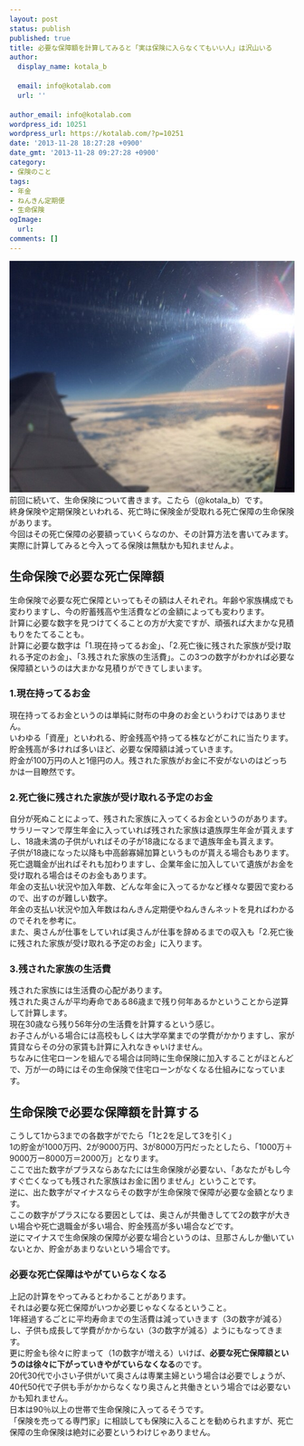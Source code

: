 ```yaml
---
layout: post
status: publish
published: true
title: 必要な保障額を計算してみると「実は保険に入らなくてもいい人」は沢山いる
author:
  display_name: kotala_b

  email: info@kotalab.com
  url: ''

author_email: info@kotalab.com
wordpress_id: 10251
wordpress_url: https://kotalab.com/?p=10251
date: '2013-11-28 18:27:28 +0900'
date_gmt: '2013-11-28 09:27:28 +0900'
category:
- 保険のこと
tags:
- 年金
- ねんきん定期便
- 生命保険
ogImage:
  url:
comments: []
---
```

<p><img src="/wp-content/uploads/dontneedinsurance_131128-546x409.jpg" alt="dontneedinsurance_131128" width="546" height="409" class="alignnone size-large wp-image-10253" /><br />
前回に続いて、生命保険について書きます。こたら（@kotala_b）です。<br />
終身保険や定期保険といわれる、死亡時に保険金が受取れる死亡保障の生命保険があります。<br />
今回はその死亡保障の必要額っていくらなのか、その計算方法を書いてみます。<br />
実際に計算してみると今入ってる保険は無駄かも知れませんよ。<br />
</p>
<!--more-->
<h2>生命保険で必要な死亡保障額</h2>
<p>生命保険で必要な死亡保障といってもその額は人それぞれ。年齢や家族構成でも変わりますし、今の貯蓄残高や生活費などの金額によっても変わります。<br />
計算に必要な数字を見つけてくることの方が大変ですが、頑張れば大まかな見積もりをたてることも。<br />
計算に必要な数字は「1.現在持ってるお金」、「2.死亡後に残された家族が受け取れる予定のお金」、「3.残された家族の生活費」。この3つの数字がわかれば必要な保障額というのは大まかな見積りができてしまいます。</p>
<h3>1.現在持ってるお金</h3>
<p>現在持ってるお金というのは単純に財布の中身のお金というわけではありません。<br />
いわゆる「資産」といわれる、貯金残高や持ってる株などがこれに当たります。<br />
貯金残高が多ければ多いほど、必要な保障額は減っていきます。<br />
貯金が100万円の人と1億円の人。残された家族がお金に不安がないのはどっちかは一目瞭然です。</p>
<h3>2.死亡後に残された家族が受け取れる予定のお金</h3>
<p>自分が死ぬことによって、残された家族に入ってくるお金というのがあります。<br />
サラリーマンで厚生年金に入っていれば残された家族は遺族厚生年金が貰えますし、18歳未満の子供がいればその子が18歳になるまで遺族年金も貰えます。<br />
子供が18歳になった以降も中高齢寡婦加算というものが貰える場合もあります。<br />
死亡退職金が出ればそれも加わりますし、企業年金に加入していて遺族がお金を受け取れる場合はそのお金もあります。<br />
年金の支払い状況や加入年数、どんな年金に入ってるかなど様々な要因で変わるので、出すのが難しい数字。<br />
年金の支払い状況や加入年数はねんきん定期便やねんきんネットを見ればわかるのでそれを参考に。<br />
また、<span class="b">奥さんが仕事をしていれば奥さんが仕事を辞めるまでの収入も「2.死亡後に残された家族が受け取れる予定のお金」に入ります。</span></p>
<h3>3.残された家族の生活費</h3>
<p>残された家族には生活費の心配があります。<br />
残された奥さんが平均寿命である86歳まで残り何年あるかということから逆算して計算します。<br />
現在30歳なら残り56年分の生活費を計算するという感じ。<br />
お子さんがいる場合には高校もしくは大学卒業までの学費がかかりますし、家が賃貸ならその分の家賃も計算に入れなきゃいけません。<br />
ちなみに住宅ローンを組んでる場合は同時に生命保険に加入することがほとんどで、万が一の時にはその生命保険で住宅ローンがなくなる仕組みになっています。</p>
<h2>生命保険で必要な保障額を計算する</h2>
<p>こうして1から3までの各数字がでたら「<span class="b">1と2を足して3を引く</span>」<br />
1の貯金が1000万円、2が9000万円、3が8000万円だったとしたら、「1000万＋9000万ー8000万＝2000万」となります。<br />
ここで出た数字が<span class="b">プラスならあなたには生命保険が必要ない、「あなたがもし今すぐ亡くなっても残された家族はお金に困りません」</span>ということです。<br />
逆に、出た数字が<span class="b">マイナスならその数字が生命保険で保障が必要な金額</span>となります。<br />
ここの数字がプラスになる要因としては、奥さんが共働きしてて2の数字が大きい場合や死亡退職金が多い場合、貯金残高が多い場合などです。<br />
逆にマイナスで生命保険の保障が必要な場合というのは、旦那さんしか働いていないとか、貯金があまりないという場合です。</p>
<h3>必要な死亡保障はやがていらなくなる</h3>
<p>上記の計算をやってみるとわかることがあります。<br />
それは必要な死亡保障がいつか必要じゃなくなるということ。<br />
1年経過するごとに平均寿命までの生活費は減っていきます（3の数字が減る）し、子供も成長して学費がかからない（3の数字が減る）ようにもなってきます。<br />
更に貯金も徐々に貯まって（1の数字が増える）いけば、<strong>必要な死亡保障額というのは徐々に下がっていきやがていらなくなる</strong>のです。<br />
20代30代で小さい子供がいて奥さんは専業主婦という場合は必要でしょうが、40代50代で子供も手がかからなくなり奥さんと共働きという場合では必要ないかも知れません。<br />
日本は90％以上の世帯で生命保険に入ってるそうです。<br />
「保険を売ってる専門家」に相談しても保険に入ることを勧められますが、死亡保障の生命保険は絶対に必要というわけじゃありません。</p>
